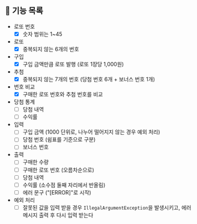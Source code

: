 ## 🚀 기능 목록
- 로또 번호
  - [X] 숫자 범위는 1~45
- 로또
  - [X] 중복되지 않는 6개의 번호
- 구입
  - [X] 구입 금액만큼 로또 발행 (로또 1장당 1,000원)
- 추첨
  - [X] 중복되지 않는 7개의 번호 (당첨 번호 6개 + 보너스 번호 1개)
- 번호 비교
  - [X] 구매한 로또 번호와 추첨 번호를 비교
- 당첨 통계
  - [ ] 당첨 내역
  - [ ] 수익률
- 입력
  - [ ] 구입 금액 (1000 단위로, 나누어 떨어지지 않는 경우 예외 처리)
  - [ ] 당첨 번호 (쉼표를 기준으로 구분)
  - [ ] 보너스 번호
- 출력
  - [ ] 구매한 수량
  - [ ] 구매한 로또 번호 (오름차순으로)
  - [ ] 당첨 내역
  - [ ] 수익률 (소수점 둘째 자리에서 반올림)
  - [ ] 에러 문구 ("[ERROR]"로 시작)
- 예외 처리
  - [ ] 잘못된 값을 입력 받을 경우 `IllegalArgumentException`을 발생시키고, 에러 메시지 출력 후 다시 입력 받는다
